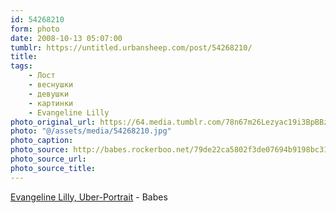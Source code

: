 ```yaml
---
id: 54268210
form: photo
date: 2008-10-13 05:07:00
tumblr: https://untitled.urbansheep.com/post/54268210/
title:
tags:
    - Лост
    - веснушки
    - девушки
    - картинки
    - Evangeline Lilly
photo_original_url: https://64.media.tumblr.com/78n67m26Lezyac19i3BpBBzXo1_1280.jpg
photo: "@/assets/media/54268210.jpg"
photo_caption:
photo_source: http://babes.rockerboo.net/79de22ca5802f3de07694b9198bc31ea/Evangeline_Lilly_WS_1920x1200_24.jpg/info
photo_source_url:
photo_source_title:
---
```


<p><a href="http://babes.rockerboo.net/79de22ca5802f3de07694b9198bc31ea/Evangeline_Lilly_WS_1920x1200_24.jpg/info">Evangeline Lilly, Uber-Portrait</a> - Babes</p>
